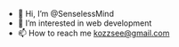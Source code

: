 - 👋 Hi, I’m @SenselessMind
- 👀 I’m interested in web development
- 📫 How to reach me kozzsee@gmail.com

<!---
PiplzJPG/PiplzJPG is a ✨ special ✨ repository because its `README.md` (this file) appears on your GitHub profile.
You can click the Preview link to take a look at your changes.
--->
